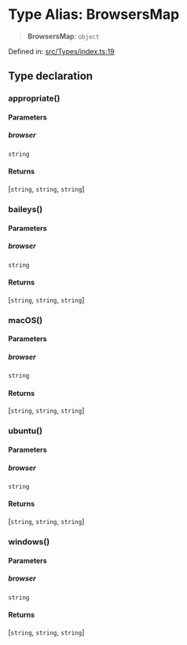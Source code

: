 # Type Alias: BrowsersMap

> **BrowsersMap**: `object`

Defined in: [src/Types/index.ts:19](https://github.com/Fokusdotid/bail/blob/c270ba4454f95d50cec87a9d90b03360fac7058e/src/Types/index.ts#L19)

## Type declaration

### appropriate()

#### Parameters

##### browser

`string`

#### Returns

\[`string`, `string`, `string`\]

### baileys()

#### Parameters

##### browser

`string`

#### Returns

\[`string`, `string`, `string`\]

### macOS()

#### Parameters

##### browser

`string`

#### Returns

\[`string`, `string`, `string`\]

### ubuntu()

#### Parameters

##### browser

`string`

#### Returns

\[`string`, `string`, `string`\]

### windows()

#### Parameters

##### browser

`string`

#### Returns

\[`string`, `string`, `string`\]
